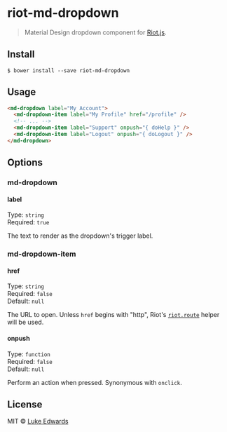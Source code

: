 # riot-md-dropdown

> Material Design dropdown component for [Riot.js](https://github.com/riot/riot).


## Install

```
$ bower install --save riot-md-dropdown
```


## Usage

```html
<md-dropdown label="My Account">
  <md-dropdown-item label="My Profile" href="/profile" />
  <!-- ... -->
  <md-dropdown-item label="Support" onpush="{ doHelp }" />
  <md-dropdown-item label="Logout" onpush="{ doLogout }" />
</md-dropdown>
```


## Options

### md-dropdown

#### label

Type: `string`<br>
Required: `true`<br>

The text to render as the dropdown's trigger label.

### md-dropdown-item

#### href

Type: `string`<br>
Required: `false`<br>
Default: `null`

The URL to open. Unless `href` begins with "http", Riot's [`riot.route`](http://riotjs.com/api/route/#riotrouteto-title-shouldreplace) helper will be used.


#### onpush

Type: `function`<br>
Required: `false`<br>
Default: `null`

Perform an action when pressed. Synonymous with `onclick`.


## License

MIT © [Luke Edwards](https://github.com/lukeed)
